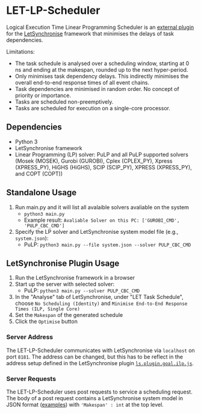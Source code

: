 # LET-LP-Scheduler
Logical Execution Time Linear Programming Scheduler is an [external plugin](https://github.com/uniba-swt/LetSynchronise/blob/master/sources/plugins/ls.plugin.goal.ilp.js) for the [LetSynchronise](https://github.com/uniba-swt/LetSynchronise) framework that minimises the delays of task dependencies.  

Limitations:
* The task schedule is analysed over a scheduling window, starting at 0 ns and ending at the makespan, rounded up to the next hyper-period.
* Only minimises task dependency delays. This indirectly minimises the overall end-to-end response times of all event chains.
* Task dependencies are minimised in random order. No concept of priority or importance.
* Tasks are scheduled non-preemptively.
* Tasks are scheduled for execution on a single-core processor.

## Dependencies
* Python 3
* LetSynchronise framework
* Linear Programming (LP) solver: PuLP and all PuLP supported solvers (Mosek (MOSEK), Gurobi (GUROBI), Cplex (CPLEX_PY), Xpress (XPRESS_PY), HiGHS (HiGHS), SCIP (SCIP_PY), XPRESS (XPRESS_PY), and COPT (COPT))

## Standalone Usage
1. Run main.py and it will list all avalaible solvers avaliable on the system
   * `python3 main.py`
   * Example result: `Avaliable Solver on this PC: ['GUROBI_CMD', 'PULP_CBC_CMD']`
2. Specify the LP solver and LetSynchronise system model file (e.g., `system.json`):
   * PuLP: `python3 main.py --file system.json --solver PULP_CBC_CMD` 

## LetSynchronise Plugin Usage
1. Run the LetSynchronise framework in a browser
2. Start up the server with selected solver:
   * PuLP: `python3 main.py --solver PULP_CBC_CMD` 
3. In the "Analyse" tab of LetSynchronise, under "LET Task Schedule", choose `No Scheduling (Identity)` and `Minimise End-to-End Response Times (ILP, Single Core)`
4. Set the `Makespan` of the generated schedule
5. Click the `Optimise` button

### Server Address
The LET-LP-Scheduler communicates with LetSynchronise via `localhost` on port `8181`. The address can be changed, but this has to be reflect in the address setup defined in the LetSynchronise plugin [`ls.plugin.goal.ilp.js`](https://github.com/uniba-swt/LetSynchronise/blob/master/sources/plugins/ls.plugin.goal.ilp.js).

### Server Requests
The LET-LP-Scheduler uses post requests to service a scheduling request. The body of a post request contains a LetSynchronise system model in JSON format ([examples](https://github.com/uniba-swt/LetSynchronise/blob/master/examples)) with `'Makespan' : int` at the top level.

